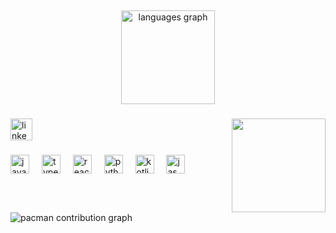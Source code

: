 <h2 align="left"></h2>

###

<div align="center">
  <img src="https://github-readme-stats.vercel.app/api/top-langs?username=danndejesus1&locale=en&hide_title=false&layout=compact&card_width=320&langs_count=5&theme=dracula&hide_border=false" height="150" alt="languages graph"  />
</div>

###

<img align="right" height="150" src="https://i.pinimg.com/originals/95/5a/7f/955a7f94dd58250ddf2a637fa44f24f0.jpg"  />

###

<div align="left">
  <img src="https://img.shields.io/static/v1?message=LinkedIn&logo=linkedin&label=&color=0077B5&logoColor=white&labelColor=&style=for-the-badge" height="35" alt="linkedin logo"  />
</div>

###

<div align="left">
  <img src="https://cdn.jsdelivr.net/gh/devicons/devicon/icons/javascript/javascript-original.svg" height="30" alt="javascript logo"  />
  <img width="12" />
  <img src="https://cdn.jsdelivr.net/gh/devicons/devicon/icons/typescript/typescript-original.svg" height="30" alt="typescript logo"  />
  <img width="12" />
  <img src="https://cdn.jsdelivr.net/gh/devicons/devicon/icons/react/react-original.svg" height="30" alt="react logo"  />
  <img width="12" />
  <img src="https://cdn.jsdelivr.net/gh/devicons/devicon/icons/python/python-original.svg" height="30" alt="python logo"  />
  <img width="12" />
  <img src="https://cdn.jsdelivr.net/gh/devicons/devicon/icons/kotlin/kotlin-original.svg" height="30" alt="kotlin logo"  />
  <img width="12" />
  <img src="https://img.shields.io/badge/Jasmine-8A4182?logo=jasmine&logoColor=white&style=for-the-badge" height="30" alt="jasmine logo"  />
</div>

###

<br clear="both">

<picture>
  <source media="(prefers-color-scheme: dark)" srcset="https://raw.githubusercontent.com/danndejesus1/danndejesus1/output/pacman-contribution-graph-dark.svg">
  <source media="(prefers-color-scheme: light)" srcset="https://raw.githubusercontent.com/danndejesus1/danndejesus1/output/pacman-contribution-graph.svg">
  <img alt="pacman contribution graph" src="https://raw.githubusercontent.com/danndejesus1/danndejesus1/output/pacman-contribution-graph.svg">
</picture>

###
